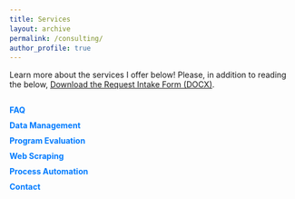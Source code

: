 ```yaml
---
title: Services
layout: archive
permalink: /consulting/
author_profile: true
---
```


Learn more about the services I offer below! Please, in addition to reading the below, <a href="http://jgreathouse9.github.io/files/Request_Intake_Form.docx" download>Download the Request Intake Form (DOCX)</a>.


<div id="container">
  <div id="sideMenu">
    <ul>
      <li><a href="#" id="faq">FAQ</a></li>
      <li><a href="#" id="dataManagement">Data Management</a></li>
      <li><a href="#" id="programEvaluation">Program Evaluation</a></li>
      <li><a href="#" id="webScraping">Web Scraping</a></li>
      <li><a href="#" id="processAutomation">Process Automation</a></li>
      <li><a href="#" id="contact">Contact</a></li>
    </ul>
  </div>
  <div id="content">
    <!-- The content will be displayed here -->
  </div>
</div>

<style>
  #container {
    display: flex;
  }

  #sideMenu {
    width: 200px;
    margin-right: 20px;
  }

  #sideMenu ul {
    list-style-type: none;
    padding: 0;
  }

  #sideMenu li {
    margin-bottom: 10px;
  }

  #sideMenu a {
    text-decoration: none;
    color: #007bff;
    font-weight: bold;
    cursor: pointer;
  }

  #sideMenu a:hover {
    color: #0056b3;
  }

  #content {
    flex-grow: 1;
    text-align: justify;
  }
</style>

<script>
  document.addEventListener('DOMContentLoaded', function () {
    document.getElementById('faq').addEventListener('click', function () {
  const contentDiv = document.getElementById('content');
  contentDiv.innerHTML = `
    <h2>FAQ</h2>
    <p>Here you can find answers to frequently asked questions about my services.</p>
    <ul>
      <li><strong>What services count as "consulting" versus "not consulting"?</strong>
        Any large-scale project (i.e., a paper) that I am 1) expected to contribute meaningfully to yet 2) will not be given authorship for/intellectual property rights over counts as consulting. For example, if you need to clean and debug a large do file in Stata for some analysis or implement some monthly web scraping method, this counts since I'm expected to make meaningful contributions to the code and flow of the research process.</li>
      <li><strong>Are there differential fees?</strong>
        Fees depend on who is reaching out to me. PHD/grad students have one set of fees. Professionals (i.e., professors and people in the industry) and businesses have a separate set of fees.</li>
      <li><strong>Are there expedited fees?</strong>
        Yes. Projects where results are expected within one week from the initial consultation are classified as expedited. Expedited billing is time and a half, <strong>no exceptions</strong>.</li>
      <li><strong>Is the first consultation free?</strong>
        Yes, the first 30-minute consultation is free. In your introduction email to me, simply reach out and tell me what you would like for me to work on in enough detail, and when we first meet we will discuss the finer points. </li>
    </ul>
  `;
});



    document.getElementById('dataManagement').addEventListener('click', function () {
      const contentDiv = document.getElementById('content');
      contentDiv.innerHTML = `
        <h2>Data Management</h2>
        <p>
          In research, data must be cleaned before it may be analyzed. However, sometimes this task is more daunting than it appears at first. 
          Often, multiple merges, reshapings, and validation checks must be done to ensure a dataset is ready for analysis. If you need to clean data for a project and need a streamlined, 
          efficient way of doing so, <a href="mailto:j.greathouse3@student.gsu.edu">contact me</a> and we can discuss the details.
        </p>
      `;
    });

    document.getElementById('programEvaluation').addEventListener('click', function () {
      const contentDiv = document.getElementById('content');
      contentDiv.innerHTML = `
        <h2>Program Evaluation</h2>
        <p>
          Frequently, researchers need to know if some intervention (say, a tax, an anti-tobacco policy, an abortion ban, or some new 
          marketing strategy) had some effect on outcomes that we care about. However, policy is never self-justifying; it must be 
          studied and evaluated to see if it actually <strong>achieves</strong> the aims it is meant to achieve. In fact, this goes beyond public 
          policy: sometimes, the interventions we care about (<a href="https://static1.squarespace.com/static/5e0fdcef27e0945c43fab131/t/61eb4615e7feef09dcbe7d29/1642808862058/The+Economic+Impact+of+Migrants+from+Hurricane+Maria.pdf">say</a>, 
          how hurricanes affect economic outcomes) are natural events, more or less, and we wish to understand how these interventions influence 
          outcomes. If you wish to implement a program evaluation using rigorous and objective methods, 
          <a href="mailto:j.greathouse3@student.gsu.edu">contact me</a> today for a free consultation so we can discuss your needs.
        </p>
      `;
    });

    document.getElementById('webScraping').addEventListener('click', function () {
      const contentDiv = document.getElementById('content');
      contentDiv.innerHTML = `
        <h2>Web Scraping</h2>
        <p>
          Unstructured data present academics and businesses with a wealth of data at their fingertips. However, unstructured data is in principle difficult (in many cases) to collect because it involves web scraping, or the gathering of data from websites, latent APIs, or HTML source code. 
          I can design custom web scraping tools that are efficient and scalable, often integrated into a GitHub Action to allow for fully automated data collection. <a href="mailto:j.greathouse3@student.gsu.edu">Contact me</a> 
          to discuss how web scraping can be utilized for your specific project needs.
        </p>
      `;
    });

document.getElementById('processAutomation').addEventListener('click', function () {
  const contentDiv = document.getElementById('content');
  contentDiv.innerHTML = `
    <h2>Process Automation</h2>
    <p>
      Automation is key to optimizing workflows and saving time on repetitive tasks. I can help you automate a wide variety of processes, 
      from data extraction and cleaning to reporting and visualization of data. Whether it's setting up automated data pipelines or integrating APIs 
      to grab real-time data, automation ensures that human labor can be devoted to something more worthwhile. If you want to 
      streamline your data operations, <a href="mailto:j.greathouse3@student.gsu.edu">reach out</a> and we can discuss your needs in detail.
    </p>
    <h3>Consumer Spending</h3>
    <p>This is an example:</p>
    <img src="https://raw.githubusercontent.com/jgreathouse9/jgreathouse9.github.io/master/Python/Scrapers/Visa/VisaSpending.png" alt="Visa Spending Plot" />
  `;
});


    document.getElementById('contact').addEventListener('click', function () {
      const contentDiv = document.getElementById('content');
      contentDiv.innerHTML = `
        <h2>Contact</h2>
        <p>
          If you'd like to learn more about my services or discuss your project needs, <a href="mailto:j.greathouse3@student.gsu.edu">email me</a> directly, and I'll get back to you.
        </p>
      `;
    });
  });
</script>
